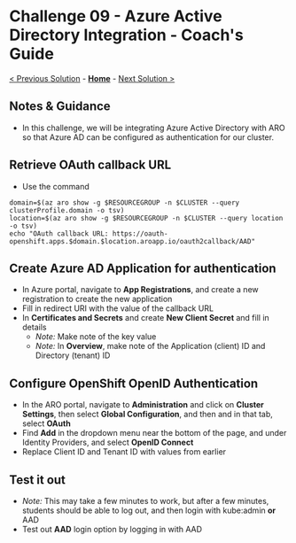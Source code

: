 # Challenge 09 - Azure Active Directory Integration - Coach's Guide 

[< Previous Solution](./Solution-08.md) - **[Home](./README.md)** - [Next Solution >](./Solution-10.md)

## Notes & Guidance
- In this challenge, we will be integrating Azure Active Directory with ARO so that Azure AD can be configured as authentication for our cluster. 

## Retrieve OAuth callback URL
- Use the command 
```
domain=$(az aro show -g $RESOURCEGROUP -n $CLUSTER --query clusterProfile.domain -o tsv)
location=$(az aro show -g $RESOURCEGROUP -n $CLUSTER --query location -o tsv)
echo "OAuth callback URL: https://oauth-openshift.apps.$domain.$location.aroapp.io/oauth2callback/AAD"
```

## Create Azure AD Application for authentication
- In Azure portal, navigate to **App Registrations**, and create a new registration to create the new application
- Fill in redirect URI with the value of the callback URL
- In **Certificates and Secrets** and create **New Client Secret** and fill in details
    - *Note:* Make note of the key value
    - *Note:* In **Overview**, make note of the Application (client) ID and Directory (tenant) ID

## Configure OpenShift OpenID Authentication
- In the ARO portal, navigate to **Administration** and click on **Cluster Settings**, then select **Global Configuration**, and then and in that tab, select **OAuth**
- Find **Add** in the dropdown menu near the bottom of the page, and under Identity Providers, and select **OpenID Connect**
- Replace Client ID and Tenant ID with values from earlier

## Test it out
- *Note:* This may take a few minutes to work, but after a few minutes, students should be able to log out, and then login with kube:admin **or** AAD
- Test out **AAD** login option by logging in with AAD